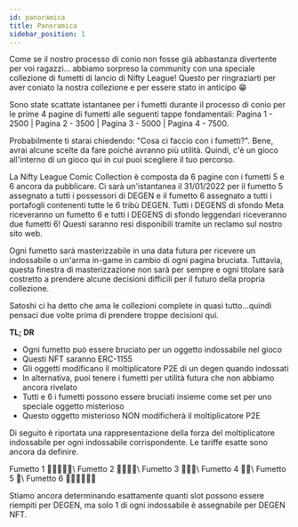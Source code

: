 ```yaml
---
id: panoramica
title: Panoramica
sidebar_position: 1
---
```


Come se il nostro processo di conio non fosse già abbastanza divertente per voi ragazzi... abbiamo sorpreso la community con una speciale collezione di fumetti di lancio di Nifty League! Questo per ringraziarti per aver coniato la nostra collezione e per essere stato in anticipo 😁

Sono state scattate istantanee per i fumetti durante il processo di conio per le prime 4 pagine di fumetti alle seguenti tappe fondamentali: Pagina 1 - 2500 | Pagina 2 - 3500 | Pagina 3 - 5000 | Pagina 4 - 7500.

Probabilmente ti starai chiedendo: "Cosa ci faccio con i fumetti?". Bene, avrai alcune scelte da fare poiché avranno più utilità. Quindi, c'è un gioco all'interno di un gioco qui in cui puoi scegliere il tuo percorso.

La Nifty League Comic Collection è composta da 6 pagine con i fumetti 5 e 6 ancora da pubblicare. Ci sarà un'istantanea il 31/01/2022 per il fumetto 5 assegnato a tutti i possessori di DEGEN e il fumetto 6 assegnato a tutti i portafogli contenenti tutte le 6 tribù DEGEN. Tutti i DEGENS di sfondo Meta riceveranno un fumetto 6 e tutti i DEGENS di sfondo leggendari riceveranno due fumetti 6! Questi saranno resi disponibili tramite un reclamo sul nostro sito web.

Ogni fumetto sarà masterizzabile in una data futura per ricevere un indossabile o un'arma in-game in cambio di ogni pagina bruciata. Tuttavia, questa finestra di masterizzazione non sarà per sempre e ogni titolare sarà costretto a prendere alcune decisioni difficili per il futuro della propria collezione.

Satoshi ci ha detto che ama le collezioni complete in quasi tutto…quindi pensaci due volte prima di prendere troppe decisioni qui.

**TL; DR**

- Ogni fumetto può essere bruciato per un oggetto indossabile nel gioco
- Questi NFT saranno ERC-1155
- Gli oggetti modificano il moltiplicatore P2E di un degen quando indossati
- In alternativa, puoi tenere i fumetti per utilità futura che non abbiamo ancora rivelato
- Tutti e 6 i fumetti possono essere bruciati insieme come set per uno speciale oggetto misterioso
- Questo oggetto misterioso NON modificherà il moltiplicatore P2E

Di seguito è riportata una rappresentazione della forza del moltiplicatore indossabile per ogni indossabile corrispondente. Le tariffe esatte sono ancora da definire.

Fumetto 1 💪💪💪💪💪\ Fumetto 2 💪💪💪💪\ Fumetto 3 💪💪💪\ Fumetto 4 💪💪\ Fumetto 5 💪\ Fumetto 6 💪💪💪💪💪💪


Stiamo ancora determinando esattamente quanti slot possono essere riempiti per DEGEN, ma solo 1 di ogni indossabile è assegnabile per DEGEN NFT. 

